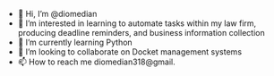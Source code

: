 - 👋 Hi, I’m @diomedian
- 👀 I’m interested in learning to automate tasks within my law firm, producing deadline reminders, and business information collection
- 🌱 I’m currently learning Python
- 💞️ I’m looking to collaborate on Docket management systems
- 📫 How to reach me diomedian318@gmail.

<!---
diomedian/diomedian is a ✨ special ✨ repository because its `README.md` (this file) appears on your GitHub profile.
You can click the Preview link to take a look at your changes.
--->
